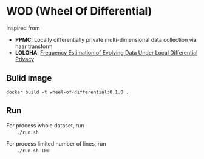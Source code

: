 # WOD (Wheel Of Differential)

Inspired from
- **PPMC**: Locally differentially private multi-dimensional data collection via haar transform
- **LOLOHA**: [Frequency Estimation of Evolving Data Under Local Differential Privacy](https://github.com/hharcolezi/LOLOHA)

## Bulid image
`docker build -t wheel-of-differential:0.1.0 .`

## Run
For process whole dataset, run <br>
&nbsp;&nbsp;&nbsp;&nbsp;&nbsp;&nbsp; `./run.sh`

For process limited number of lines, run <br>
&nbsp;&nbsp;&nbsp;&nbsp;&nbsp;&nbsp; `./run.sh 100`
